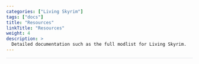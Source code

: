 ```yaml
---
categories: ["Living Skyrim"]
tags: ["docs"] 
title: "Resources"
linkTitle: "Resources"
weight: 4
description: >
  Detailed documentation such as the full modlist for Living Skyrim.
---
```


<hr style="background-color: #dee2e6;"></hr>